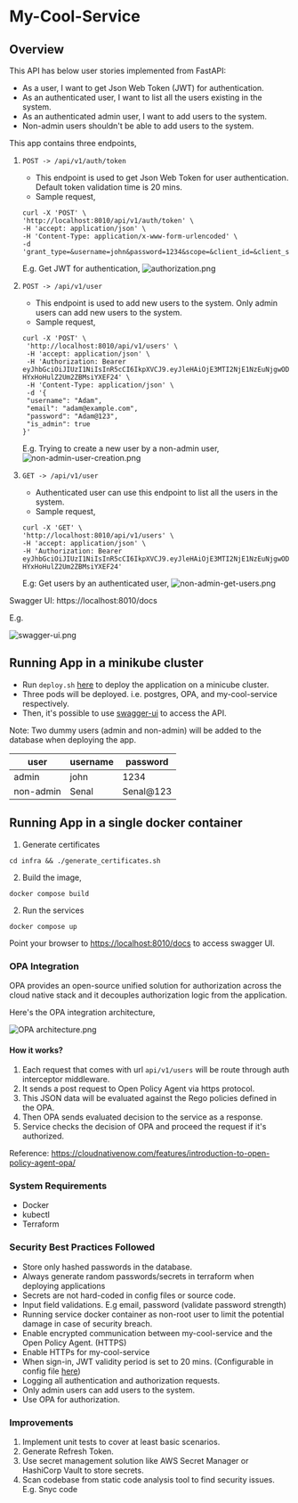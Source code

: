 # My-Cool-Service 

Overview
---------
This API has below user stories implemented from FastAPI:

* As a user, I want to get Json Web Token (JWT) for authentication.
* As an authenticated user, I want to list all the users existing in the system.
* As an authenticated admin user, I want to add users to the system.
* Non-admin users shouldn't be able to add users to the system.

This app contains three endpoints,
1. `POST -> /api/v1/auth/token`
   * This endpoint is used to get Json Web Token for user authentication. Default token validation time is 20 mins.
   * Sample request,
    ```
    curl -X 'POST' \
    'http://localhost:8010/api/v1/auth/token' \
    -H 'accept: application/json' \
    -H 'Content-Type: application/x-www-form-urlencoded' \
    -d 'grant_type=&username=john&password=1234&scope=&client_id=&client_secret='
    ```
    E.g. Get JWT for authentication,
   ![authorization.png](static%2Fauthorization.png)

2. `POST -> /api/v1/user`
   * This endpoint is used to add new users to the system. Only admin users can add new users to the system.
   * Sample request,
    ``` 
   curl -X 'POST' \
     'http://localhost:8010/api/v1/users' \
     -H 'accept: application/json' \
     -H 'Authorization: Bearer eyJhbGciOiJIUzI1NiIsInR5cCI6IkpXVCJ9.eyJleHAiOjE3MTI2NjE1NzEuNjgwODQ2LCJpZCI6MiwidXNlcm5hbWUiOiJTZW5hbCIsImlzX2FkbWluIjpmYWxzZX0.8IjI2EAD9vPThrBe47-HYxHoHulZ2Um2ZBMsiYXEF24' \
     -H 'Content-Type: application/json' \
     -d '{
     "username": "Adam",
     "email": "adam@example.com",
     "password": "Adam@123",
     "is_admin": true
   }'
    ```
   
   E.g. Trying to create a new user by a non-admin user,
     ![non-admin-user-creation.png](static%2Fnon-admin-user-creation.png)


3. `GET -> /api/v1/user`
   * Authenticated user can use this endpoint to list all the users in the system.
   * Sample request,
    ```
   curl -X 'GET' \
   'http://localhost:8010/api/v1/users' \
   -H 'accept: application/json' \
   -H 'Authorization: Bearer eyJhbGciOiJIUzI1NiIsInR5cCI6IkpXVCJ9.eyJleHAiOjE3MTI2NjE1NzEuNjgwODQ2LCJpZCI6MiwidXNlcm5hbWUiOiJTZW5hbCIsImlzX2FkbWluIjpmYWxzZX0.8IjI2EAD9vPThrBe47-HYxHoHulZ2Um2ZBMsiYXEF24'
    ```
   E.g: Get users by an authenticated user,
      ![non-admin-get-users.png](static%2Fnon-admin-get-users.png)

Swagger UI: https://localhost:8010/docs

E.g.

![swagger-ui.png](static%2Fswagger-ui.png)

## Running App in a minikube cluster
* Run `deploy.sh` [here](./infra/deploy.sh) to deploy the application on a minicube cluster. 
* Three pods will be deployed. i.e. postgres, OPA, and my-cool-service respectively.
* Then, it's possible to use [swagger-ui](https://localhost:8010/docs) to access the API.

Note: Two dummy users (admin and non-admin) will be added to the database when deploying the app.

| user     | username| password |
|----------|---------|----------|
| admin    | john    | 1234     |
| non-admin| Senal   |Senal@123 |

## Running App in a single docker container

1. Generate certificates
```shell
cd infra && ./generate_certificates.sh
```

2. Build the image,
```shell
docker compose build
```

2. Run the services
```shell
docker compose up
```

Point your browser to [https://localhost:8010/docs](http://localhost:8010/docs) to access swagger UI.

### OPA Integration
OPA provides an open-source unified solution for authorization across the cloud native stack and it decouples authorization logic from the application.

Here's the OPA integration architecture,

![OPA architecture.png](static%2FOPA%20architecture.png)
#### How it works?
1. Each request that comes with url `api/v1/users` will be route through auth interceptor middleware.
2. It sends a post request to Open Policy Agent via https protocol. 
3. This JSON data will be evaluated against the Rego policies defined in the OPA.
4. Then OPA sends evaluated decision to the service as a response. 
5. Service checks the decision of OPA and proceed the request if it's authorized.

Reference: https://cloudnativenow.com/features/introduction-to-open-policy-agent-opa/

### System Requirements
* Docker
* kubectl
* Terraform

### Security Best Practices Followed
* Store only hashed passwords in the database. 
* Always generate random passwords/secrets in terraform when deploying applications
* Secrets are not hard-coded in config files or source code.
* Input field validations. E.g email, password (validate password strength)
* Running service docker container as non-root user to limit the potential damage in case of security breach.
* Enable encrypted communication between my-cool-service and the Open Policy Agent. (HTTPS)
* Enable HTTPs for my-cool-service
* When sign-in, JWT validity period is set to 20 mins. (Configurable in config file [here](./resources/config.ini))
* Logging all authentication and authorization requests.
* Only admin users can add users to the system.
* Use OPA for authorization.

### Improvements
1. Implement unit tests to cover at least basic scenarios.
2. Generate Refresh Token.
3. Use secret management solution like AWS Secret Manager or HashiCorp Vault to store secrets.
4. Scan codebase from static code analysis tool to find security issues. E.g. Snyc code

